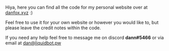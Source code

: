 Hiya, here you can find all the code for my personal website over at [danfox.xyz](https://danfox.xyz) :)

Feel free to use it for your own website or however you would like to, but please leave the credit notes within the code.

If you need any help feel free to message me on discord **dann#5466** or via email at dan@liquidbot.pw
